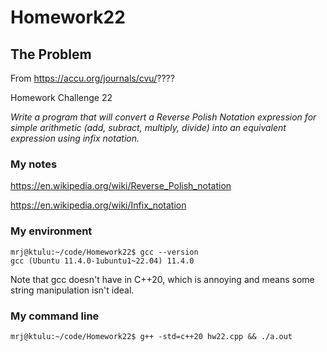 # Homework22

## The Problem

From https://accu.org/journals/cvu/????

Homework Challenge 22

*Write a program that will convert a Reverse Polish Notation expression for simple arithmetic (add, subract, multiply, divide) into an equivalent expression using infix notation.*


### My notes

https://en.wikipedia.org/wiki/Reverse_Polish_notation

https://en.wikipedia.org/wiki/Infix_notation

### My environment
```
mrj@ktulu:~/code/Homework22$ gcc --version
gcc (Ubuntu 11.4.0-1ubuntu1~22.04) 11.4.0
```

Note that gcc doesn't have <format> in C++20, which is annoying and means some string manipulation isn't ideal.

### My command line
```
mrj@ktulu:~/code/Homework22$ g++ -std=c++20 hw22.cpp && ./a.out
```

